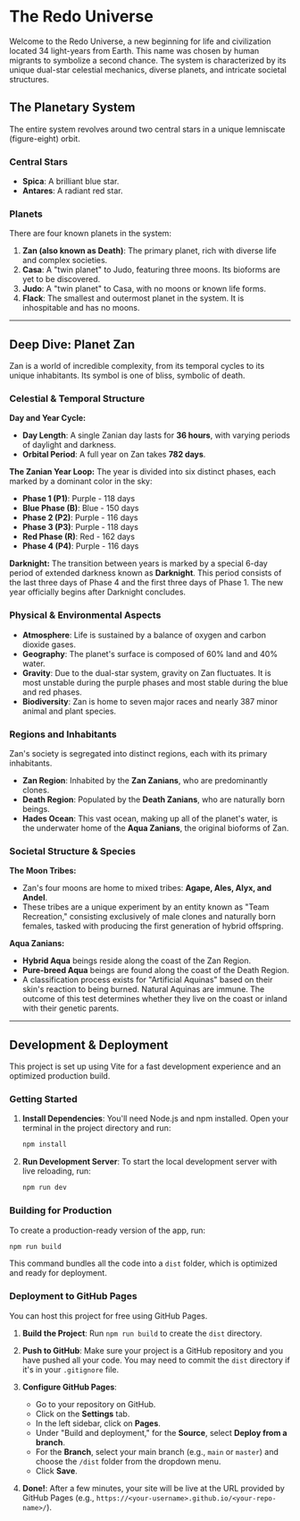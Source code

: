 # The Redo Universe

Welcome to the Redo Universe, a new beginning for life and civilization located 34 light-years from Earth. This name was chosen by human migrants to symbolize a second chance. The system is characterized by its unique dual-star celestial mechanics, diverse planets, and intricate societal structures.

## The Planetary System

The entire system revolves around two central stars in a unique lemniscate (figure-eight) orbit.

### Central Stars
*   **Spica**: A brilliant blue star.
*   **Antares**: A radiant red star.

### Planets
There are four known planets in the system:
1.  **Zan (also known as Death)**: The primary planet, rich with diverse life and complex societies.
2.  **Casa**: A "twin planet" to Judo, featuring three moons. Its bioforms are yet to be discovered.
3.  **Judo**: A "twin planet" to Casa, with no moons or known life forms.
4.  **Flack**: The smallest and outermost planet in the system. It is inhospitable and has no moons.

---

## Deep Dive: Planet Zan

Zan is a world of incredible complexity, from its temporal cycles to its unique inhabitants. Its symbol is one of bliss, symbolic of death.

### Celestial & Temporal Structure

**Day and Year Cycle:**
*   **Day Length**: A single Zanian day lasts for **36 hours**, with varying periods of daylight and darkness.
*   **Orbital Period**: A full year on Zan takes **782 days**.

**The Zanian Year Loop:**
The year is divided into six distinct phases, each marked by a dominant color in the sky:
*   **Phase 1 (P1)**: Purple - 118 days
*   **Blue Phase (B)**: Blue - 150 days
*   **Phase 2 (P2)**: Purple - 116 days
*   **Phase 3 (P3)**: Purple - 118 days
*   **Red Phase (R)**: Red - 162 days
*   **Phase 4 (P4)**: Purple - 116 days

**Darknight:**
The transition between years is marked by a special 6-day period of extended darkness known as **Darknight**. This period consists of the last three days of Phase 4 and the first three days of Phase 1. The new year officially begins after Darknight concludes.

### Physical & Environmental Aspects

*   **Atmosphere**: Life is sustained by a balance of oxygen and carbon dioxide gases.
*   **Geography**: The planet's surface is composed of 60% land and 40% water.
*   **Gravity**: Due to the dual-star system, gravity on Zan fluctuates. It is most unstable during the purple phases and most stable during the blue and red phases.
*   **Biodiversity**: Zan is home to seven major races and nearly 387 minor animal and plant species.

### Regions and Inhabitants

Zan's society is segregated into distinct regions, each with its primary inhabitants.

*   **Zan Region**: Inhabited by the **Zan Zanians**, who are predominantly clones.
*   **Death Region**: Populated by the **Death Zanians**, who are naturally born beings.
*   **Hades Ocean**: This vast ocean, making up all of the planet's water, is the underwater home of the **Aqua Zanians**, the original bioforms of Zan.

### Societal Structure & Species

**The Moon Tribes:**
*   Zan's four moons are home to mixed tribes: **Agape, Ales, Alyx, and Andel**.
*   These tribes are a unique experiment by an entity known as "Team Recreation," consisting exclusively of male clones and naturally born females, tasked with producing the first generation of hybrid offspring.

**Aqua Zanians:**
*   **Hybrid Aqua** beings reside along the coast of the Zan Region.
*   **Pure-breed Aqua** beings are found along the coast of the Death Region.
*   A classification process exists for "Artificial Aquinas" based on their skin's reaction to being burned. Natural Aquinas are immune. The outcome of this test determines whether they live on the coast or inland with their genetic parents.
---

## Development & Deployment

This project is set up using Vite for a fast development experience and an optimized production build.

### Getting Started

1.  **Install Dependencies**: You'll need Node.js and npm installed. Open your terminal in the project directory and run:
    ```bash
    npm install
    ```
2.  **Run Development Server**: To start the local development server with live reloading, run:
    ```bash
    npm run dev
    ```

### Building for Production

To create a production-ready version of the app, run:
```bash
npm run build
```
This command bundles all the code into a `dist` folder, which is optimized and ready for deployment.

### Deployment to GitHub Pages

You can host this project for free using GitHub Pages.

1.  **Build the Project**: Run `npm run build` to create the `dist` directory.

2.  **Push to GitHub**: Make sure your project is a GitHub repository and you have pushed all your code. You may need to commit the `dist` directory if it's in your `.gitignore` file.

3.  **Configure GitHub Pages**:
    *   Go to your repository on GitHub.
    *   Click on the **Settings** tab.
    *   In the left sidebar, click on **Pages**.
    *   Under "Build and deployment," for the **Source**, select **Deploy from a branch**.
    *   For the **Branch**, select your main branch (e.g., `main` or `master`) and choose the `/dist` folder from the dropdown menu.
    *   Click **Save**.

4.  **Done!**: After a few minutes, your site will be live at the URL provided by GitHub Pages (e.g., `https://<your-username>.github.io/<your-repo-name>/`).
